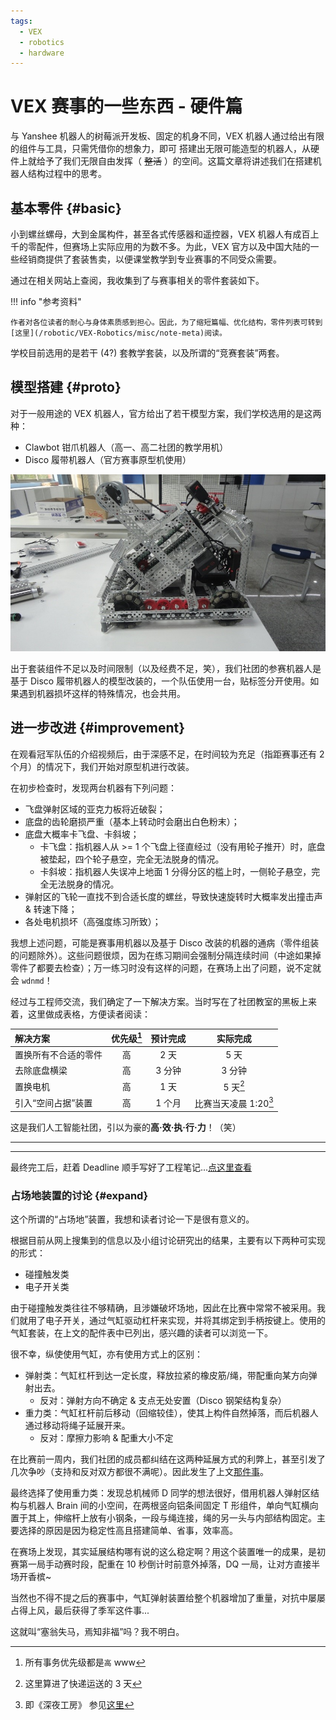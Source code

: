 ```yaml
---
tags:
  - VEX
  - robotics
  - hardware
---
```


# VEX 赛事的一些东西 - 硬件篇

与 Yanshee 机器人的树莓派开发板、固定的机身不同，VEX 机器人通过给出有限的组件与工具，只需凭借你的想象力，即可
搭建出无限可能造型的机器人，从硬件上就给予了我们无限自由发挥（ ~~整活~~ ）的空间。这篇文章将讲述我们在搭建机器人结构过程中的思考。

## 基本零件 {#basic}

小到螺丝螺母，大到金属构件，甚至各式传感器和遥控器，VEX 机器人有成百上千的零配件，但赛场上实际应用的为数不多。为此，VEX 官方以及中国大陆的一些经销商提供了套装售卖，以便课堂教学到专业赛事的不同受众需要。

通过在相关网站上查阅，我收集到了与赛事相关的零件套装如下。

!!! info "参考资料"

    作者对各位读者的耐心与身体素质感到担心。因此，为了缩短篇幅、优化结构，零件列表可转到[这里](/robotic/VEX-Robotics/misc/note-meta)阅读。

学校目前选用的是若干 (4?) 套教学套装，以及所谓的“竞赛套装”两套。

## 模型搭建 {#proto}

对于一般用途的 VEX 机器人，官方给出了若干模型方案，我们学校选用的是这两种：

- Clawbot 钳爪机器人（高一、高二社团的教学用机）
- Disco 履带机器人（官方赛事原型机使用）

![我们使用的 Disco 机器人初版](./img/disco.jpg)

出于套装组件不足以及时间限制（以及经费不足，笑），我们社团的参赛机器人是基于 Disco 履带机器人的模型改装的，一个队伍使用一台，贴标签分开使用。如果遇到机器损坏这样的特殊情况，也会共用。

## 进一步改进 {#improvement}

在观看冠军队伍的介绍视频后，由于深感不足，在时间较为充足（指距赛事还有 2 个月）的情况下，我们开始对原型机进行改装。

在初步检查时，发现两台机器有下列问题：

- 飞盘弹射区域的亚克力板将近破裂；
- 底盘的齿轮磨损严重（基本上转动时会磨出白色粉末）；
- 底盘大概率卡飞盘、卡斜坡；
  - 卡飞盘：指机器人从 >= 1 个飞盘上径直经过（没有用轮子推开）时，底盘被垫起，四个轮子悬空，完全无法脱身的情况。
  - 卡斜坡：指机器人失误冲上地面 1 分得分区的槛上时，一侧轮子悬空，完全无法脱身的情况。
- 弹射区的飞轮一直找不到合适长度的螺丝，导致快速旋转时大概率发出撞击声 & 转速下降；
- 各处电机损坏（高强度练习所致）；

我想上述问题，可能是赛事用机器以及基于 Disco 改装的机器的通病（零件组装的问题除外）。这些问题很烦，因为在练习期间会强制分隔连续时间（中途如果掉零件了都要去检查）；万一练习时没有这样的问题，在赛场上出了问题，说不定就会 `wdnmd`！

经过与工程师交流，我们确定了一下解决方案。当时写在了社团教室的黑板上来着，这里做成表格，方便读者阅读：

| 解决方案 | 优先级[^1] | 预计完成 | 实际完成 |
| :-- | :-: | :-: | :-: |
| 置换所有不合适的零件 | 高 | 2 天 | 5 天 |
| 去除底盘横梁 | 高 | 3 分钟 | 3 分钟 |
| 置换电机 | 高 | 1 天 | 5 天[^2] |
| 引入“空间占据”装置 | 高 | 1 个月 | 比赛当天凌晨 1:20[^3] |

这是我们人工智能社团，引以为豪的**高·效·执·行·力**！（笑）

---

[^1]: 所有事务优先级都是`高` www

[^2]: 这里算进了快递运送的 3 天

[^3]: 即《深夜工房》 参见[这里](/robotic/VEX-Robotics/VEX-3#midnight)

---

最终完工后，赶着 Deadline 顺手写好了工程笔记...[点这里查看](/robotic/VEX-Robotics/misc/note-hard)

### 占场地装置的讨论 {#expand}

这个所谓的“占场地”装置，我想和读者讨论一下是很有意义的。

根据目前从网上搜集到的信息以及小组讨论研究出的结果，主要有以下两种可实现的形式：

- 碰撞触发类
- 电子开关类

由于碰撞触发类往往不够精确，且涉嫌破坏场地，因此在比赛中常常不被采用。我们就用了电子开关，通过气缸驱动杠杆来实现，并将其绑定到手柄按键上。使用的气缸套装，在上文的配件表中已列出，感兴趣的读者可以浏览一下。

很不幸，纵使使用气缸，亦有使用方式上的区别：

- 弹射类：气缸杠杆到达一定长度，释放拉紧的橡皮筋/绳，带配重向某方向弹射出去。
  - 反对：弹射方向不确定 & 支点无处安置（Disco 钢架结构复杂）
- 重力类：气缸杠杆前后移动（回缩较佳），使其上构件自然掉落，而后机器人通过移动将绳子延展开来。
  - 反对：摩擦力影响 & 配重大小不定

在比赛前一周内，我们社团的成员都纠结在这两种延展方式的利弊上，甚至引发了几次争吵（支持和反对双方都很不满呢）。因此发生了上文[那件事](/robotic/VEX-Robotics/VEX-3#midnight)。

最终选择了使用重力类：发现总机械师 D 同学的想法很好，借用机器人弹射区结构与机器人 Brain 间的小空间，在两根竖向铝条间固定 T 形组件，单向气缸横向置于其上，伸缩杆上放有小钢条，一段与绳连接，绳的另一头与内部结构固定。主要选择的原因是因为稳定性高且搭建简单、省事，效率高。

在赛场上发现，其实延展结构哪有说的这么稳定啊？用这个装置唯一的成果，是初赛第一局手动赛时段，配重在 10 秒倒计时前意外掉落，DQ 一局，让对方直接半场开香槟~

当然也不得不提之后的赛事中，气缸弹射装置给整个机器增加了重量，对抗中屡屡占得上风，最后获得了季军这件事...

这就叫“塞翁失马，焉知非福”吗？我不明白。
